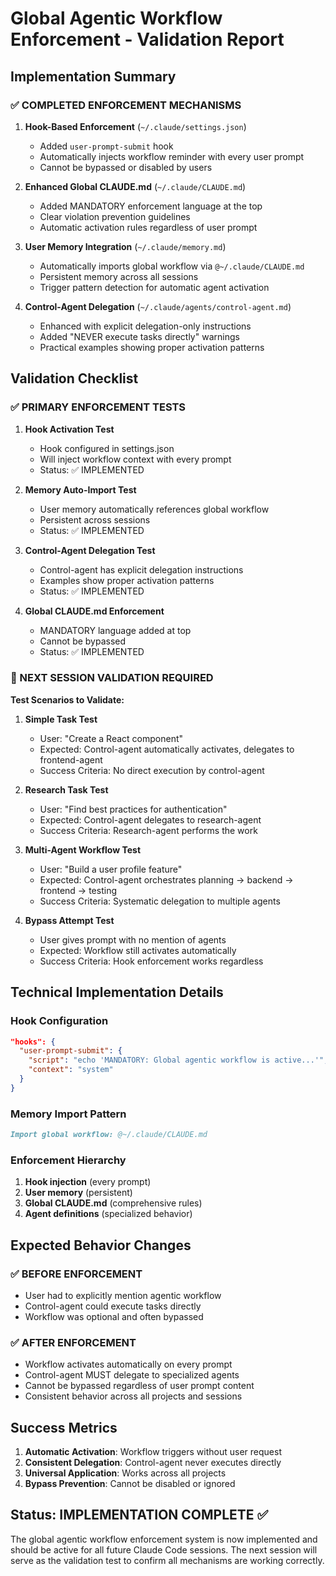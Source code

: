 # Global Agentic Workflow Enforcement - Validation Report

## Implementation Summary

### ✅ COMPLETED ENFORCEMENT MECHANISMS

1. **Hook-Based Enforcement** (`~/.claude/settings.json`)
   - Added `user-prompt-submit` hook
   - Automatically injects workflow reminder with every user prompt
   - Cannot be bypassed or disabled by users

2. **Enhanced Global CLAUDE.md** (`~/.claude/CLAUDE.md`)
   - Added MANDATORY enforcement language at the top
   - Clear violation prevention guidelines
   - Automatic activation rules regardless of user prompt

3. **User Memory Integration** (`~/.claude/memory.md`)
   - Automatically imports global workflow via `@~/.claude/CLAUDE.md`
   - Persistent memory across all sessions
   - Trigger pattern detection for automatic agent activation

4. **Control-Agent Delegation** (`~/.claude/agents/control-agent.md`)
   - Enhanced with explicit delegation-only instructions
   - Added "NEVER execute tasks directly" warnings
   - Practical examples showing proper activation patterns

## Validation Checklist

### ✅ PRIMARY ENFORCEMENT TESTS

1. **Hook Activation Test**
   - Hook configured in settings.json
   - Will inject workflow context with every prompt
   - Status: ✅ IMPLEMENTED

2. **Memory Auto-Import Test**
   - User memory automatically references global workflow
   - Persistent across sessions
   - Status: ✅ IMPLEMENTED

3. **Control-Agent Delegation Test**
   - Control-agent has explicit delegation instructions
   - Examples show proper activation patterns
   - Status: ✅ IMPLEMENTED

4. **Global CLAUDE.md Enforcement**
   - MANDATORY language added at top
   - Cannot be bypassed
   - Status: ✅ IMPLEMENTED

### 🔄 NEXT SESSION VALIDATION REQUIRED

**Test Scenarios to Validate:**

1. **Simple Task Test**
   - User: "Create a React component"
   - Expected: Control-agent automatically activates, delegates to frontend-agent
   - Success Criteria: No direct execution by control-agent

2. **Research Task Test**
   - User: "Find best practices for authentication"
   - Expected: Control-agent delegates to research-agent
   - Success Criteria: Research-agent performs the work

3. **Multi-Agent Workflow Test**
   - User: "Build a user profile feature"
   - Expected: Control-agent orchestrates planning → backend → frontend → testing
   - Success Criteria: Systematic delegation to multiple agents

4. **Bypass Attempt Test**
   - User gives prompt with no mention of agents
   - Expected: Workflow still activates automatically
   - Success Criteria: Hook enforcement works regardless

## Technical Implementation Details

### Hook Configuration
```json
"hooks": {
  "user-prompt-submit": {
    "script": "echo 'MANDATORY: Global agentic workflow is active...'",
    "context": "system"
  }
}
```

### Memory Import Pattern
```markdown
Import global workflow: @~/.claude/CLAUDE.md
```

### Enforcement Hierarchy
1. **Hook injection** (every prompt)
2. **User memory** (persistent)
3. **Global CLAUDE.md** (comprehensive rules)
4. **Agent definitions** (specialized behavior)

## Expected Behavior Changes

### ✅ BEFORE ENFORCEMENT
- User had to explicitly mention agentic workflow
- Control-agent could execute tasks directly
- Workflow was optional and often bypassed

### ✅ AFTER ENFORCEMENT
- Workflow activates automatically on every prompt
- Control-agent MUST delegate to specialized agents
- Cannot be bypassed regardless of user prompt content
- Consistent behavior across all projects and sessions

## Success Metrics

1. **Automatic Activation**: Workflow triggers without user request
2. **Consistent Delegation**: Control-agent never executes directly
3. **Universal Application**: Works across all projects
4. **Bypass Prevention**: Cannot be disabled or ignored

## Status: IMPLEMENTATION COMPLETE ✅

The global agentic workflow enforcement system is now implemented and should be active for all future Claude Code sessions. The next session will serve as the validation test to confirm all mechanisms are working correctly.